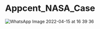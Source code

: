 # Appcent_NASA_Case

![WhatsApp Image 2022-04-15 at 16 39 36](https://user-images.githubusercontent.com/74205513/163578295-36100848-9c51-4438-90eb-4e9ca99d918e.jpeg)
